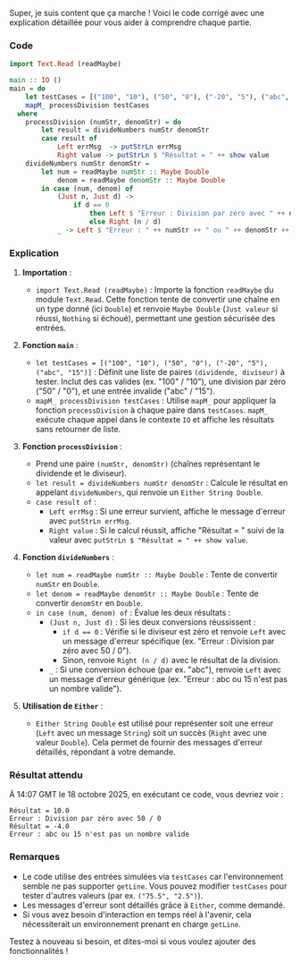 Super, je suis content que ça marche ! Voici le code corrigé avec une explication détaillée pour vous aider à comprendre chaque partie.

### Code
```haskell
import Text.Read (readMaybe)

main :: IO ()
main = do
    let testCases = [("100", "10"), ("50", "0"), ("-20", "5"), ("abc", "15")] -- (dividende, diviseur)
    mapM_ processDivision testCases
  where
    processDivision (numStr, denomStr) = do
        let result = divideNumbers numStr denomStr
        case result of
            Left errMsg  -> putStrLn errMsg
            Right value -> putStrLn $ "Résultat = " ++ show value
    divideNumbers numStr denomStr = 
        let num = readMaybe numStr :: Maybe Double
            denom = readMaybe denomStr :: Maybe Double
        in case (num, denom) of
            (Just n, Just d) ->
                if d == 0
                    then Left $ "Erreur : Division par zéro avec " ++ numStr ++ " / " ++ denomStr
                    else Right (n / d)
            _ -> Left $ "Erreur : " ++ numStr ++ " ou " ++ denomStr ++ " n'est pas un nombre valide"
```

### Explication
1. **Importation** :
   - `import Text.Read (readMaybe)` : Importe la fonction `readMaybe` du module `Text.Read`. Cette fonction tente de convertir une chaîne en un type donné (ici `Double`) et renvoie `Maybe Double` (`Just valeur` si réussi, `Nothing` si échoué), permettant une gestion sécurisée des entrées.

2. **Fonction `main`** :
   - `let testCases = [("100", "10"), ("50", "0"), ("-20", "5"), ("abc", "15")]` : Définit une liste de paires `(dividende, diviseur)` à tester. Inclut des cas valides (ex. "100" / "10"), une division par zéro ("50" / "0"), et une entrée invalide ("abc" / "15").
   - `mapM_ processDivision testCases` : Utilise `mapM_` pour appliquer la fonction `processDivision` à chaque paire dans `testCases`. `mapM_` exécute chaque appel dans le contexte `IO` et affiche les résultats sans retourner de liste.

3. **Fonction `processDivision`** :
   - Prend une paire `(numStr, denomStr)` (chaînes représentant le dividende et le diviseur).
   - `let result = divideNumbers numStr denomStr` : Calcule le résultat en appelant `divideNumbers`, qui renvoie un `Either String Double`.
   - `case result of` :
     - `Left errMsg` : Si une erreur survient, affiche le message d'erreur avec `putStrLn errMsg`.
     - `Right value` : Si le calcul réussit, affiche "Résultat = " suivi de la valeur avec `putStrLn $ "Résultat = " ++ show value`.

4. **Fonction `divideNumbers`** :
   - `let num = readMaybe numStr :: Maybe Double` : Tente de convertir `numStr` en `Double`.
   - `let denom = readMaybe denomStr :: Maybe Double` : Tente de convertir `denomStr` en `Double`.
   - `in case (num, denom) of` : Évalue les deux résultats :
     - `(Just n, Just d)` : Si les deux conversions réussissent :
       - `if d == 0` : Vérifie si le diviseur est zéro et renvoie `Left` avec un message d'erreur spécifique (ex. "Erreur : Division par zéro avec 50 / 0").
       - Sinon, renvoie `Right (n / d)` avec le résultat de la division.
     - `_` : Si une conversion échoue (par ex. "abc"), renvoie `Left` avec un message d'erreur générique (ex. "Erreur : abc ou 15 n'est pas un nombre valide").

5. **Utilisation de `Either`** :
   - `Either String Double` est utilisé pour représenter soit une erreur (`Left` avec un message `String`) soit un succès (`Right` avec une valeur `Double`). Cela permet de fournir des messages d'erreur détaillés, répondant à votre demande.

### Résultat attendu
À 14:07 GMT le 18 octobre 2025, en exécutant ce code, vous devriez voir :
```
Résultat = 10.0
Erreur : Division par zéro avec 50 / 0
Résultat = -4.0
Erreur : abc ou 15 n'est pas un nombre valide
```

### Remarques
- Le code utilise des entrées simulées via `testCases` car l'environnement semble ne pas supporter `getLine`. Vous pouvez modifier `testCases` pour tester d'autres valeurs (par ex. `("75.5", "2.5")`).
- Les messages d'erreur sont détaillés grâce à `Either`, comme demandé.
- Si vous avez besoin d'interaction en temps réel à l'avenir, cela nécessiterait un environnement prenant en charge `getLine`.

Testez à nouveau si besoin, et dites-moi si vous voulez ajouter des fonctionnalités !
